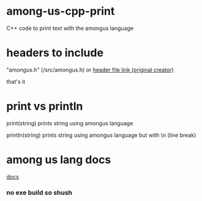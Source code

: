 # among-us-cpp-print
C++ code to print text with the amongus language


# headers to include
"amongus.h" (/src/amongus.h) or [header file link (original creator)](https://github.com/toc8730/amonguscpp)

that's it

# print vs println

print(string)
prints string using amongus language

println(string)
prints string using amongus language but with \n (line break)

# among us lang docs

[docs](https://esolangs.org/wiki/Among_Us)

### no exe build so shush
